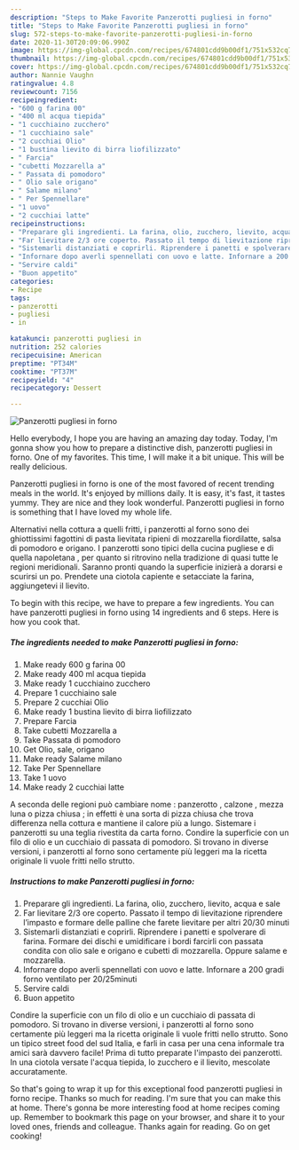 ```yaml
---
description: "Steps to Make Favorite Panzerotti pugliesi in forno"
title: "Steps to Make Favorite Panzerotti pugliesi in forno"
slug: 572-steps-to-make-favorite-panzerotti-pugliesi-in-forno
date: 2020-11-30T20:09:06.990Z
image: https://img-global.cpcdn.com/recipes/674801cdd9b00df1/751x532cq70/panzerotti-pugliesi-in-forno-recipe-main-photo.jpg
thumbnail: https://img-global.cpcdn.com/recipes/674801cdd9b00df1/751x532cq70/panzerotti-pugliesi-in-forno-recipe-main-photo.jpg
cover: https://img-global.cpcdn.com/recipes/674801cdd9b00df1/751x532cq70/panzerotti-pugliesi-in-forno-recipe-main-photo.jpg
author: Nannie Vaughn
ratingvalue: 4.8
reviewcount: 7156
recipeingredient:
- "600 g farina 00"
- "400 ml acqua tiepida"
- "1 cucchiaino zucchero"
- "1 cucchiaino sale"
- "2 cucchiai Olio"
- "1 bustina lievito di birra liofilizzato"
- " Farcia"
- "cubetti Mozzarella a"
- " Passata di pomodoro"
- " Olio sale origano"
- " Salame milano"
- " Per Spennellare"
- "1 uovo"
- "2 cucchiai latte"
recipeinstructions:
- "Preparare gli ingredienti. La farina, olio, zucchero, lievito, acqua e sale"
- "Far lievitare 2/3 ore coperto. Passato il tempo di lievitazione riprendere l’impasto e formare delle palline che farete lievitare per altri 20/30 minuti"
- "Sistemarli distanziati e coprirli. Riprendere i panetti e spolverare di farina. Formare dei dischi e umidificare i bordi farcirli con passata condita con olio sale e origano e cubetti di mozzarella. Oppure salame e mozzarella."
- "Infornare dopo averli spennellati con uovo e latte. Infornare a 200 gradi forno ventilato per 20/25minuti"
- "Servire caldi"
- "Buon appetito"
categories:
- Recipe
tags:
- panzerotti
- pugliesi
- in

katakunci: panzerotti pugliesi in 
nutrition: 252 calories
recipecuisine: American
preptime: "PT34M"
cooktime: "PT37M"
recipeyield: "4"
recipecategory: Dessert

---
```



![Panzerotti pugliesi in forno](https://img-global.cpcdn.com/recipes/674801cdd9b00df1/751x532cq70/panzerotti-pugliesi-in-forno-recipe-main-photo.jpg)

Hello everybody, I hope you are having an amazing day today. Today, I'm gonna show you how to prepare a distinctive dish, panzerotti pugliesi in forno. One of my favorites. This time, I will make it a bit unique. This will be really delicious.

Panzerotti pugliesi in forno is one of the most favored of recent trending meals in the world. It's enjoyed by millions daily. It is easy, it's fast, it tastes yummy. They are nice and they look wonderful. Panzerotti pugliesi in forno is something that I have loved my whole life.

Alternativi nella cottura a quelli fritti, i panzerotti al forno sono dei ghiottissimi fagottini di pasta lievitata ripieni di mozzarella fiordilatte, salsa di pomodoro e origano. I panzerotti sono tipici della cucina pugliese e di quella napoletana , per quanto si ritrovino nella tradizione di quasi tutte le regioni meridionali. Saranno pronti quando la superficie inizierà a dorarsi e scurirsi un po. Prendete una ciotola capiente e setacciate la farina, aggiungetevi il lievito.


To begin with this recipe, we have to prepare a few ingredients. You can have panzerotti pugliesi in forno using 14 ingredients and 6 steps. Here is how you cook that.

<!--inarticleads1-->

##### The ingredients needed to make Panzerotti pugliesi in forno:

1. Make ready 600 g farina 00
1. Make ready 400 ml acqua tiepida
1. Make ready 1 cucchiaino zucchero
1. Prepare 1 cucchiaino sale
1. Prepare 2 cucchiai Olio
1. Make ready 1 bustina lievito di birra liofilizzato
1. Prepare  Farcia
1. Take cubetti Mozzarella a
1. Take  Passata di pomodoro
1. Get  Olio, sale, origano
1. Make ready  Salame milano
1. Take  Per Spennellare
1. Take 1 uovo
1. Make ready 2 cucchiai latte


A seconda delle regioni può cambiare nome : panzerotto , calzone , mezza luna o pizza chiusa ; in effetti è una sorta di pizza chiusa che trova differenza nella cottura e mantiene il calore più a lungo. Sistemare i panzerotti su una teglia rivestita da carta forno. Condire la superficie con un filo di olio e un cucchiaio di passata di pomodoro. Si trovano in diverse versioni, i panzerotti al forno sono certamente più leggeri ma la ricetta originale li vuole fritti nello strutto. 

<!--inarticleads2-->

##### Instructions to make Panzerotti pugliesi in forno:

1. Preparare gli ingredienti. La farina, olio, zucchero, lievito, acqua e sale
1. Far lievitare 2/3 ore coperto. Passato il tempo di lievitazione riprendere l’impasto e formare delle palline che farete lievitare per altri 20/30 minuti
1. Sistemarli distanziati e coprirli. Riprendere i panetti e spolverare di farina. Formare dei dischi e umidificare i bordi farcirli con passata condita con olio sale e origano e cubetti di mozzarella. Oppure salame e mozzarella.
1. Infornare dopo averli spennellati con uovo e latte. Infornare a 200 gradi forno ventilato per 20/25minuti
1. Servire caldi
1. Buon appetito


Condire la superficie con un filo di olio e un cucchiaio di passata di pomodoro. Si trovano in diverse versioni, i panzerotti al forno sono certamente più leggeri ma la ricetta originale li vuole fritti nello strutto. Sono un tipico street food del sud Italia, e farli in casa per una cena informale tra amici sarà davvero facile! Prima di tutto preparate l&#39;impasto dei panzerotti. In una ciotola versate l&#39;acqua tiepida, lo zucchero e il lievito, mescolate accuratamente. 

So that's going to wrap it up for this exceptional food panzerotti pugliesi in forno recipe. Thanks so much for reading. I'm sure that you can make this at home. There's gonna be more interesting food at home recipes coming up. Remember to bookmark this page on your browser, and share it to your loved ones, friends and colleague. Thanks again for reading. Go on get cooking!
